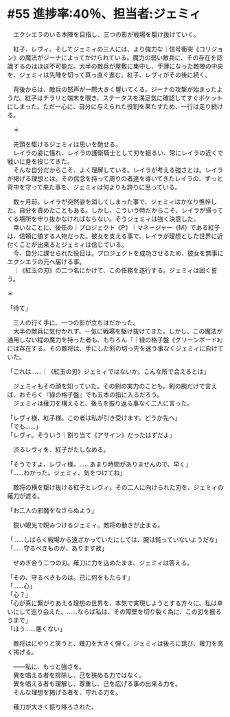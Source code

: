 # #55 進捗率:40％、担当者:ジェミィ
　エクシエラのいる本陣を目指し、三つの影が戦場を駆け抜けていく。

　紅子、レヴィ、そしてジェミィの三人には、より強力な｜信号衝突《コリジョン》の魔法がジーナによってかけられている。魔力の弱い敵兵に、その存在を認識するのはほぼ不可能だ。大半の敵兵が屋敷に集中し、手薄になった敵陣の中央を、ジェミィは先陣を切って真っ直ぐ進む。紅子、レヴィがその後に続く。

　背後からは、敵兵の怒声が一際大きく響いてくる。ジーナの攻撃が始まったようだ。紅子はチラリと端末を覗き、ステータスを満足気に確認してすぐポケットにしまった。ただ一心に、自分に与えられた役割を果たすため、一行は走り続ける。

　＊

　先頭を駆けるジェミィは思いを馳せる。  
　レイラの姿に憧れ、レイラの護衛騎士として刃を振るい、常にレイラの近くで戦いに身を投じてきた。  
　そんな自分だからこそ、よく理解している。レイラが考える強さとは。レイラが掲げる理想とは。その信念を持って周りの者達を導いてきたレイラの、ずっと背中を守って来た事を、ジェミィは何よりも誇りに思っている。

　数ヶ月前。レイラが突然姿を消してしまった事で、ジェミィはかなり憔悴した。自分を責めたこともある。しかし、こういう時だからこそ、レイラが帰ってくる場所を守り抜かなければならない。そうジェミィは強く決意した。  
　幸いなことに、後任の｜プロジェクト《P》｜マネージャー《M》である紅子は、信頼に値する人物だった。彼女を支える事で、レイラが理想とした世界に近付くことが出来るとジェミィは信じている。  
　今、自分に課せられた役目は。プロジェクトを成功させるため、彼女を無事にエクシエラの元へ届ける事。  
　｜《紅玉の刃》の二つ名にかけて、この任務を遂行する。ジェミィは固く誓う。

＊

「待て」

　三人の行く手に、一つの影が立ちはだかった。  
　大半の敵兵に気付かれず、一気に戦場を駆け抜けてきた。しかし、この魔法が通用しない程の魔力を持った者も、もちろん『｜緑の格子盤《グリーンボード》』には存在する。その敵将は、手にした剣の切っ先を迷う事なくジェミィに向けていた。

「これは……｜《紅玉の刃》ジェミィではないか。こんな所で会えるとは」

　ジェミィもその顔を知っていた。その剣の実力のことも。剣の腕だけで言えば、おそらく『緑の格子盤』でも五本の指に入るだろう。  
　ジェミィは薙刀を構えると、後ろを振り返る事なく二人に言った。

「レヴィ様、紅子様。この者は私が引き受けます。どうか先へ」  
「でも……」  
「レヴィ。そういう｜割り当て《アサイン》だったはずだよ」

　渋るレヴィを、紅子がたしなめる。

「そうですよ、レヴィ様。……あまり時間がありませんので、早く」  
「……わかった。ジェミィ、気をつけてね」

　敵将の横を駆け抜ける紅子とレヴィ。その二人に向けられた刃を、ジェミィの薙刀が遮る。

「お二人の邪魔をなさらぬよう」

　鋭い眼光で睨みつけるジェミィ。敵将の動きが止まる。

「……しばらく戦場から遠ざかっていたにしては、腕は鈍っていないようだな」  
「……守るべきものが、あります故」

　せめぎ合う二つの刃。薙刀に力を込めたまま、ジェミィは答える。

「その、守るべきものは。己に何をもたらす」  
「……心」  
「心？」  
「心が真に繋がりあえる理想の世界を、本気で実現しようとする方々に、私は幸いにして巡り会えた。……ならば私は、その障壁を切り裂く為に、この刃を振るうまで」  
「ほう……悪くない」

　敵将はにやりと笑うと、薙刀を大きく弾く。ジェミィは後ろに跳び、薙刀を高く掲げる。

　――私に、もっと強さを。  
　異を唱える者を排除し、己を狭める力ではなく。  
　異を唱える者も理解し、尊重し、己を広げる事の出来る力を。  
　そんな理想を掲げる者を、守れる力を。

　薙刀が大きく振り降ろされた。
